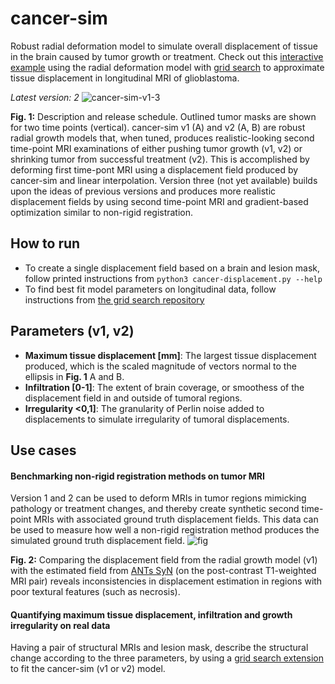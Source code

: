 # cancer-sim

Robust radial deformation model to simulate overall displacement of tissue in the brain caused by tumor growth or treatment. Check out this [interactive example](https://cancer-sim.com/) using the radial deformation model with [grid search](https://github.com/ivartz/cancer-sim-search) to approximate tissue displacement in longitudinal MRI of glioblastoma.

*Latest version: 2*
![cancer-sim-v1-3](https://user-images.githubusercontent.com/10455104/115448354-ebdddd00-a219-11eb-9988-fd6ad716f82d.jpg)

**Fig. 1:** Description and release schedule. Outlined tumor masks are shown for two time points (vertical). cancer-sim v1 (A) and v2 (A, B) are robust radial growth models that, when tuned, produces realistic-looking second time-point MRI examinations of either pushing tumor growth (v1, v2) or shrinking tumor from successful treatment (v2). This is accomplished by deforming first time-pont MRI using a displacement field produced by cancer-sim and linear interpolation. Version three (not yet available) builds upon the ideas of previous versions and produces more realistic displacement fields by using second time-point MRI and gradient-based optimization similar to non-rigid registration.

## How to run

- To create a single displacement field based on a brain and lesion mask, follow printed instructions from `python3 cancer-displacement.py --help`
- To find best fit model parameters on longitudinal data, follow instructions from [the grid search repository](https://github.com/ivartz/cancer-sim-search)

## Parameters (v1, v2)

- **Maximum tissue displacement [mm]**: The largest tissue displacement produced, which is the scaled magnitude of vectors normal to the ellipsis in **Fig. 1** A and B.
- **Infiltration [0-1]**: The extent of brain coverage, or smoothess of the displacement field in and outside of tumoral regions.
- **Irregularity <0,1]**: The granularity of Perlin noise added to displacements to simulate irregularity of tumoral displacements.

## Use cases

#### Benchmarking non-rigid registration methods on tumor MRI

Version 1 and 2 can be used to deform MRIs in tumor regions mimicking pathology or treatment changes, and thereby create synthetic second time-point MRIs with associated ground truth displacement fields. This data can be used to measure how well a non-rigid registration method produces the simulated ground truth displacement field.
![fig](https://user-images.githubusercontent.com/10455104/115455401-35cac100-a222-11eb-8813-8221582f8c1d.PNG)

**Fig. 2:** Comparing the displacement field from the radial growth model (v1) with the estimated field from [ANTs SyN](https://github.com/ANTsX/ANTs) (on the post-contrast T1-weighted MRI pair) reveals inconsistencies in displacement estimation in regions with poor textural features (such as necrosis).

#### Quantifying maximum tissue displacement, infiltration and growth irregularity on real data

Having a pair of structural MRIs and lesion mask, describe the structural change according to the three parameters, by using a [grid search extension](https://github.com/ivartz/cancer-sim-search) to fit the cancer-sim (v1 or v2) model.
